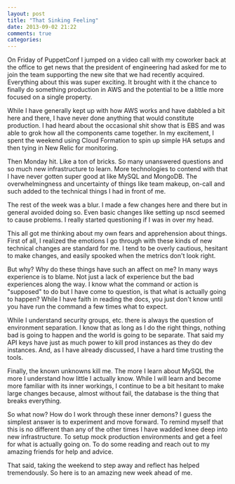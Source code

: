 ```yaml
---
layout: post
title: "That Sinking Feeling"
date: 2013-09-02 21:22
comments: true
categories: 
---
```

On Friday of PuppetConf I jumped on a video call with my coworker back at the office to get news that the president of engineering had asked for me to join the team supporting the new site that we had recently acquired. Everything about this was super exciting. It brought with it the chance to finally do something production in AWS and the potential to be a little more focused on a single property. 

While I have generally kept up with how AWS works and have dabbled a bit here and there, I have never done anything that would constitute production. I had heard about the occasional shit show that is EBS and was able to grok how all the components came together. In my excitement, I spent the weekend using Cloud Formation to spin up simple HA setups and then tying in New Relic for monitoring.

Then Monday hit. Like a ton of bricks. So many unanswered questions and so much new infrastructure to learn. More technologies to contend with that I have never gotten super good at like MySQL and MongoDB. The overwhelmingness and uncertainty of things like team makeup, on-call and such added to the technical things I had in front of me.

The rest of the week was a blur. I made a few changes here and there but in general avoided doing so. Even basic changes like setting up nscd seemed to cause problems. I really started questioning if I was in over my head.

This all got me thinking about my own fears and apprehension about things. First of all, I realized the emotions I go through with these kinds of new technical changes are standard for me. I tend to be overly cautious, hesitant to make changes, and easily spooked when the metrics don't look right.

But why? Why do these things have such an affect on me? In many ways experience is to blame. Not just a lack of experience but the bad experiences along the way. I know what the command or action is "supposed" to do but I have come to question, is that what is actually going to happen? While I have faith in reading the docs, you just don't know until you have run the command a few times what to expect.

While I understand security groups, etc. there is always the question of environment separation. I know that as long as I do the right things, nothing bad is going to happen and the world is going to be separate. That said my API keys have just as much power to kill prod instances as they do dev instances. And, as I have already discussed, I have a hard time trusting the tools.

Finally, the known unknowns kill me. The more I learn about MySQL the more I understand how little I actually know. While I will learn and become more familiar with its inner workings, I continue to be a bit hesitant to make large changes because, almost without fail, the database is the thing that breaks everything.

So what now? How do I work through these inner demons? I guess the simplest answer is to experiment and move forward. To remind myself that this is no different than any of the other times I have wadded knee deep into new infrastructure. To setup mock production environments and get a feel for what is actually going on. To do some reading and reach out to my amazing friends for help and advice.

That said, taking the weekend to step away and reflect has helped tremendously. So here is to an amazing new week ahead of me.